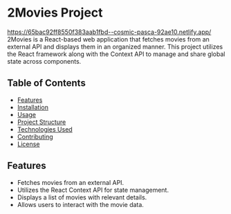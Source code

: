 # 2Movies Project
https://65bac92ff8550f383aab1fbd--cosmic-pasca-92ae10.netlify.app/
2Movies is a React-based web application that fetches movies from an external API and displays them in an organized manner. This project utilizes the React framework along with the Context API to manage and share global state across components.

## Table of Contents
- [Features](#features)
- [Installation](#installation)
- [Usage](#usage)
- [Project Structure](#project-structure)
- [Technologies Used](#technologies-used)
- [Contributing](#contributing)
- [License](#license)

## Features

- Fetches movies from an external API.
- Utilizes the React Context API for state management.
- Displays a list of movies with relevant details.
- Allows users to interact with the movie data.
